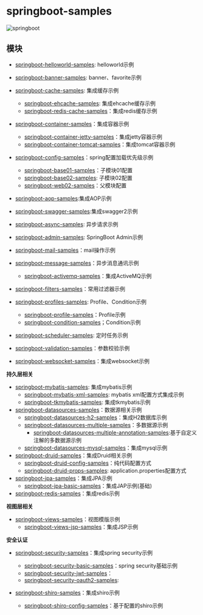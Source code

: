 # springboot-samples

![springboot](https://img.shields.io/badge/springboot-2.1.5.RELEASE-brightgreen.svg)

## 模块
- [springboot-helloworld-samples](./springboot-helloworld-samples): helloworld示例
- [springboot-banner-samples](./springboot-banner-samples): banner、favorite示例
- [springboot-cache-samples](./springboot-cache-samples): 集成缓存示例
  - [springboot-ehcache-samples](./springboot-cache-samples/springboot-ehcache-samples): 集成ehcache缓存示例
  - [springboot-redis-cache-samples](./springboot-cache-samples/springboot-redis-cache-samples)：集成redis缓存示例

- [springboot-container-samples](./springboot-container-samples)：集成容器示例
  - [springboot-container-jetty-samples](./springboot-container-samples/springboot-container-jetty-samples)：集成jetty容器示例
  - [springboot-container-tomcat-samples](./springboot-container-samples/springboot-container-tomcat-samples)：集成tomcat容器示例
- [springboot-config-samples](./springboot-config-samples)：spring配置加载优先级示例
  - [springboot-base01-samples](./springboot-config-samples/springboot-base01-samples)：子模块01配置
  - [springboot-base02-samples](./springboot-config-samples/springboot-base02-samples): 子模块02配置
  - [springboot-web02-samples](./springboot-config-samples/springboot-web01-samples)：父模块配置

- [springboot-aop-samples](./springboot-aop-samples):集成AOP示例
- [springboot-swagger-samples](./springboot-swagger-samples):集成swagger2示例
- [springboot-async-samples](./springboot-async-samples): 异步请求示例
- [springboot-admin-samples](./springboot-admin-samples): SpringBoot Admin示例
- [springboot-mail-samples](./springboot-mail-samples)：mail操作示例
- [springboot-message-samples](./springboot-message-samples)：异步消息通讯示例
  - [springboot-activemq-samples](./springboot-message-samples/springboot-activemq-samples)：集成ActiveMQ示例

- [springboot-filters-samples](./springboot-filters-samples)：常用过滤器示例
- [springboot-profiles-samples](./springboot-profiles-samples): Profile、Condition示例
  - [springboot-profile-samples](./springboot-profiles-samples/springboot-profile-samples)：Profile示例
  - [springboot-condition-samples](./springboot-profiles-samples/springboot-condition-samples)；Condition示例
- [springboot-scheduler-samples](./springboot-scheduler-samples): 定时任务示例
- [springboot-validation-samples](./springboot-validation-samples)：参数校验示例
- [springboot-websocket-samples](./springboot-websocket-samples)：集成websocket示例

**持久层相关**
- [springboot-mybatis-samples](./springboot-mybatis-samples): 集成mybatis示例
  - [springboot-mybatis-xml-samples](./springboot-mybatis-samples/springboot-mybatis-xml-samples): mybatis xml配置方式集成示例
  - [springboot-tkmybatis-samples](./springboot-mybatis-samples/springboot-tkmybatis-samples): 集成tkmybatis示例
- [springboot-datasources-samples](./springboot-datasources-samples)：数据源相关示例
  - [springboot-datasources-h2-samples](./springboot-datasources-samples/springboot-datasources-h2-samples)：集成H2数据库示例
  - [springboot-datasources-multiple-samples](./springboot-datasources-samples/springboot-datasources-multiple-samples)：多数据源示例
    - [springboot-datasources-multiple-annotation-samples](./springboot-datasources-samples/springboot-datasources-multiple-samples/springboot-datasources-multiple-annotation-samples):基于自定义注解的多数据源示例
  - [springboot-datasources-mysql-samples](./springboot-datasources-samples/springboot-datasources-mysql-samples)：集成mysql示例
- [springboot-druid-samples](./springboot-druid-samples)：集成Druid相关示例
  - [springboot-druid-config-samples](./springboot-druid-samples/springboot-druid-config-samples)：纯代码配置方式
  - [springboot-druid-props-samples](./springboot-druid-samples/springboot-druid-props-samples): application.properties配置方式
- [springboot-jpa-samples](./springboot-jpa-samples)：集成JPA示例
  - [springboot-jpa-basic-samples](./springboot-jpa-samples/springboot-jpa-basic-samples)：集成JAP示例(基础)
- [springboot-redis-samples](./springboot-redis-samples)：集成redis示例


  
**视图层相关**
- [springboot-views-samples](./springboot-views-samples)：视图模版示例
  - [springboot-views-jsp-samples](./springboot-views-samples/springboot-views-jsp-samples)：集成JSP示例
 

**安全认证**
- [springboot-security-samples](./springboot-security-samples)：集成spring security示例
  - [springboot-security-basic-samples](./springboot-security-samples/springboot-security-basic-samples)：spring security基础示例
  - [springboot-security-jwt-samples](./springboot-security-samples/springboot-security-jwt-samples)：
  - [springboot-security-oauth2-samples](./springboot-security-samples/springboot-security-oauth2-samples):

- [springboot-shiro-samples](./springboot-shiro-samples)：集成shiro示例
  - [springboot-shiro-config-samples](./springboot-shiro-samples/springboot-shiro-config-samples)：基于配置的shiro示例
